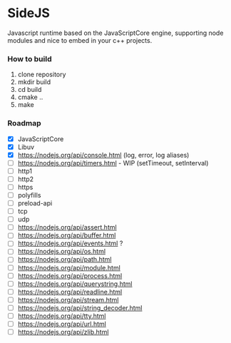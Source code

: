 # SideJS

Javascript runtime based on the JavaScriptCore engine, supporting node modules and nice to embed in your c++ projects.

### How to build
1. clone repository
2. mkdir build
3. cd build
4. cmake ..
5. make

### Roadmap
- [x] JavaScriptCore
- [x] Libuv
- [x] https://nodejs.org/api/console.html (log, error, log aliases)
- [ ] https://nodejs.org/api/timers.html - WIP (setTimeout, setInterval)
- [ ] http1
- [ ] http2
- [ ] https
- [ ] polyfills
- [ ] preload-api
- [ ] tcp
- [ ] udp
- [ ] https://nodejs.org/api/assert.html
- [ ] https://nodejs.org/api/buffer.html
- [ ] https://nodejs.org/api/events.html ?
- [ ] https://nodejs.org/api/os.html
- [ ] https://nodejs.org/api/path.html
- [ ] https://nodejs.org/api/module.html
- [ ] https://nodejs.org/api/process.html
- [ ] https://nodejs.org/api/querystring.html
- [ ] https://nodejs.org/api/readline.html
- [ ] https://nodejs.org/api/stream.html
- [ ] https://nodejs.org/api/string_decoder.html
- [ ] https://nodejs.org/api/tty.html
- [ ] https://nodejs.org/api/url.html
- [ ] https://nodejs.org/api/zlib.html